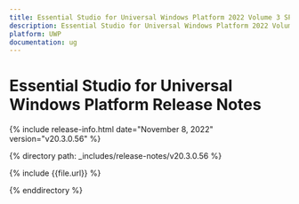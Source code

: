 ```yaml
---
title: Essential Studio for Universal Windows Platform 2022 Volume 3 SP Release Release Notes  
description: Essential Studio for Universal Windows Platform 2022 Volume 3 SP Release Release Notes  
platform: UWP
documentation: ug
---
```


# Essential Studio for Universal Windows Platform  Release Notes  

{% include release-info.html date="November 8, 2022"  version="v20.3.0.56" %} 

{% directory path: _includes/release-notes/v20.3.0.56 %}

{% include {{file.url}} %}

{% enddirectory %}